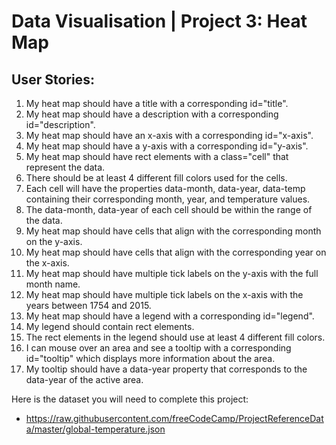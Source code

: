 # Data Visualisation | Project 3: Heat Map

## User Stories:
1. My heat map should have a title with a corresponding id="title".
2. My heat map should have a description with a corresponding id="description".
3. My heat map should have an x-axis with a corresponding id="x-axis".
4. My heat map should have a y-axis with a corresponding id="y-axis".
5. My heat map should have rect elements with a class="cell" that represent the data.
6. There should be at least 4 different fill colors used for the cells.
7. Each cell will have the properties data-month, data-year, data-temp containing their corresponding month, year, and temperature values.
8. The data-month, data-year of each cell should be within the range of the data.
9. My heat map should have cells that align with the corresponding month on the y-axis.
10. My heat map should have cells that align with the corresponding year on the x-axis.
11. My heat map should have multiple tick labels on the y-axis with the full month name.
12. My heat map should have multiple tick labels on the x-axis with the years between 1754 and 2015.
13. My heat map should have a legend with a corresponding id="legend".
14. My legend should contain rect elements.
15. The rect elements in the legend should use at least 4 different fill colors.
16. I can mouse over an area and see a tooltip with a corresponding id="tooltip" which displays more information about the area.
17. My tooltip should have a data-year property that corresponds to the data-year of the active area.

Here is the dataset you will need to complete this project: 
- https://raw.githubusercontent.com/freeCodeCamp/ProjectReferenceData/master/global-temperature.json
